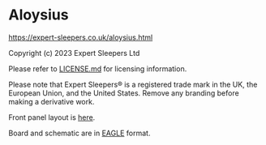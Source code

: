 Aloysius
========

https://expert-sleepers.co.uk/aloysius.html

Copyright (c) 2023 Expert Sleepers Ltd

Please refer to [LICENSE.md](LICENSE.md) for licensing information.

Please note that Expert Sleepers® is a registered trade mark in the UK, the European Union, and the United States. Remove any branding before making a derivative work.

Front panel layout is [here](../../panels).

Board and schematic are in [EAGLE](https://en.wikipedia.org/wiki/EAGLE_(program)) format.
